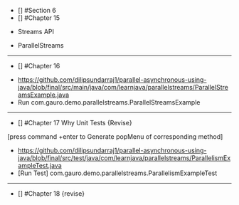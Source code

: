- [] #Section 6
- [] #Chapter 15
* Streams API


* ParallelStreams


------------
- [] #Chapter 16
* https://github.com/dilipsundarraj1/parallel-asynchronous-using-java/blob/final/src/main/java/com/learnjava/parallelstreams/ParallelStreamsExample.java
* Run com.gauro.demo.parallelstreams.ParallelStreamsExample 

------------
- [] #Chapter 17
Why Unit Tests
 {Revise} 
  
[press command +enter to Generate popMenu of corresponding method]
* https://github.com/dilipsundarraj1/parallel-asynchronous-using-java/blob/final/src/test/java/com/learnjava/parallelstreams/ParallelismExampleTest.java
* [Run Test] com.gauro.demo.parallelstreams.ParallelismExampleTest  

------------
- [] #Chapter 18
{revise}
